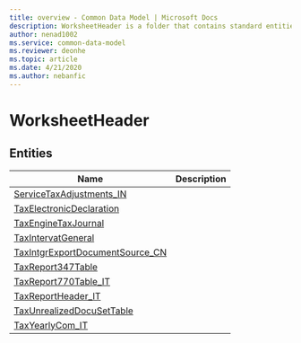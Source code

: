```yaml
---
title: overview - Common Data Model | Microsoft Docs
description: WorksheetHeader is a folder that contains standard entities related to the Common Data Model.
author: nenad1002
ms.service: common-data-model
ms.reviewer: deonhe
ms.topic: article
ms.date: 4/21/2020
ms.author: nebanfic
---
```


# WorksheetHeader


## Entities

|Name|Description|
|---|---|
|[ServiceTaxAdjustments_IN](ServiceTaxAdjustments_IN.md)||
|[TaxElectronicDeclaration](TaxElectronicDeclaration.md)||
|[TaxEngineTaxJournal](TaxEngineTaxJournal.md)||
|[TaxIntervatGeneral](TaxIntervatGeneral.md)||
|[TaxIntgrExportDocumentSource_CN](TaxIntgrExportDocumentSource_CN.md)||
|[TaxReport347Table](TaxReport347Table.md)||
|[TaxReport770Table_IT](TaxReport770Table_IT.md)||
|[TaxReportHeader_IT](TaxReportHeader_IT.md)||
|[TaxUnrealizedDocuSetTable](TaxUnrealizedDocuSetTable.md)||
|[TaxYearlyCom_IT](TaxYearlyCom_IT.md)||
